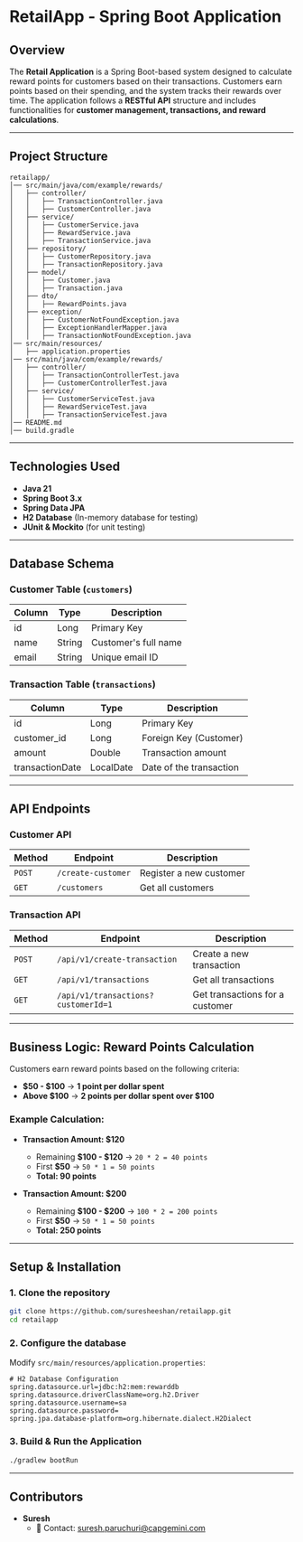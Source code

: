 # RetailApp - Spring Boot Application

##  Overview
The **Retail Application** is a Spring Boot-based system designed to calculate reward points for customers based on their transactions. Customers earn points based on their spending, and the system tracks their rewards over time. The application follows a **RESTful API** structure and includes functionalities for **customer management, transactions, and reward calculations**.

---

##  Project Structure
```
retailapp/
│── src/main/java/com/example/rewards/
│   ├── controller/
│   │   ├── TransactionController.java
│   │   ├── CustomerController.java
│   ├── service/
│   │   ├── CustomerService.java
│   │   ├── RewardService.java
│   │   ├── TransactionService.java
│   ├── repository/
│   │   ├── CustomerRepository.java
│   │   ├── TransactionRepository.java
│   ├── model/
│   │   ├── Customer.java
│   │   ├── Transaction.java
│   ├── dto/
│   │   ├── RewardPoints.java
│   ├── exception/
│   │   ├── CustomerNotFoundException.java
│   │   ├── ExceptionHandlerMapper.java
│   │   ├── TransactionNotFoundException.java
│── src/main/resources/
│   ├── application.properties
│── src/main/java/com/example/rewards/
│   ├── controller/
│   │   ├── TransactionControllerTest.java
│   │   ├── CustomerControllerTest.java
│   ├── service/
│   │   ├── CustomerServiceTest.java
│   │   ├── RewardServiceTest.java
│   │   ├── TransactionServiceTest.java
│── README.md
│── build.gradle
```

---

## Technologies Used
- **Java 21**
- **Spring Boot 3.x**
- **Spring Data JPA**
- **H2 Database** (In-memory database for testing)
- **JUnit & Mockito** (for unit testing)

---

## Database Schema
### **Customer Table (`customers`)**
| Column  | Type   | Description          |
|---------|--------|----------------------|
| id      | Long   | Primary Key          |
| name    | String | Customer's full name |
| email   | String | Unique email ID      |

### **Transaction Table (`transactions`)**
| Column          | Type      | Description                  |
|----------------|----------|------------------------------|
| id             | Long     | Primary Key                  |
| customer_id    | Long     | Foreign Key (Customer)       |
| amount         | Double   | Transaction amount           |
| transactionDate| LocalDate| Date of the transaction      |

---

## API Endpoints
### **Customer API**
| Method | Endpoint | Description |
|--------|---------|-------------|
| `POST` | `/create-customer` | Register a new customer |
| `GET`  | `/customers` | Get all customers |

### **Transaction API**
| Method | Endpoint | Description |
|--------|---------|-------------|
| `POST` | `/api/v1/create-transaction` | Create a new transaction |
| `GET`  | `/api/v1/transactions` | Get all transactions |
| `GET`  | `/api/v1/transactions?customerId=1` | Get transactions for a customer |

---

## Business Logic: Reward Points Calculation
Customers earn reward points based on the following criteria:
- **$50 - $100** → **1 point per dollar spent**
- **Above $100** → **2 points per dollar spent over $100**

### **Example Calculation:**
- **Transaction Amount: $120**
  - Remaining **$100 - $120** → `20 * 2 = 40 points`
  - First **$50** → `50 * 1 = 50 points`
  - **Total: 90 points**

- **Transaction Amount: $200**
  - Remaining **$100 - $200** → `100 * 2 = 200 points`
  - First **$50** → `50 * 1 = 50 points`
  - **Total: 250 points**

---

## Setup & Installation
### **1. Clone the repository**
```sh
git clone https://github.com/suresheeshan/retailapp.git
cd retailapp
```

### **2. Configure the database**
Modify `src/main/resources/application.properties`:
```properties
# H2 Database Configuration
spring.datasource.url=jdbc:h2:mem:rewarddb
spring.datasource.driverClassName=org.h2.Driver
spring.datasource.username=sa
spring.datasource.password=
spring.jpa.database-platform=org.hibernate.dialect.H2Dialect
```

### **3. Build & Run the Application**
```sh
./gradlew bootRun
```

---

## Contributors
- **Suresh**
  - 📧 Contact: [suresh.paruchuri@capgemini.com](mailto:suresh.paruchuri@capgemini.com)

